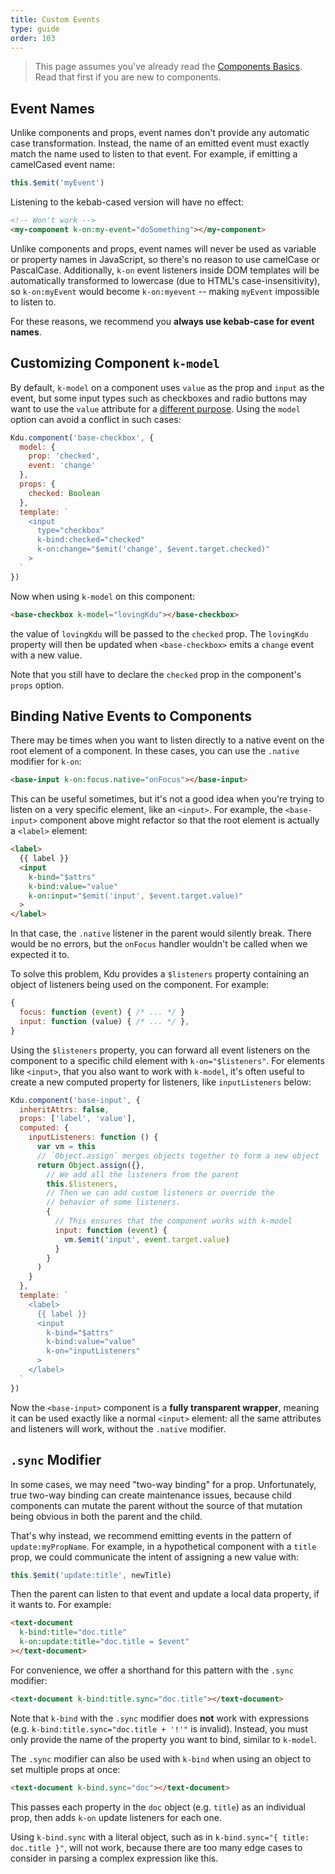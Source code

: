```yaml
---
title: Custom Events
type: guide
order: 103
---
```


> This page assumes you've already read the [Components Basics](components.html). Read that first if you are new to components.

## Event Names

Unlike components and props, event names don't provide any automatic case transformation. Instead, the name of an emitted event must exactly match the name used to listen to that event. For example, if emitting a camelCased event name:

```js
this.$emit('myEvent')
```

Listening to the kebab-cased version will have no effect:

```html
<!-- Won't work -->
<my-component k-on:my-event="doSomething"></my-component>
```

Unlike components and props, event names will never be used as variable or property names in JavaScript, so there's no reason to use camelCase or PascalCase. Additionally, `k-on` event listeners inside DOM templates will be automatically transformed to lowercase (due to HTML's case-insensitivity), so `k-on:myEvent` would become `k-on:myevent` -- making `myEvent` impossible to listen to.

For these reasons, we recommend you **always use kebab-case for event names**.

## Customizing Component `k-model`

By default, `k-model` on a component uses `value` as the prop and `input` as the event, but some input types such as checkboxes and radio buttons may want to use the `value` attribute for a [different purpose](https://developer.mozilla.org/en-US/docs/Web/HTML/Element/input/checkbox#Value). Using the `model` option can avoid a conflict in such cases:

```js
Kdu.component('base-checkbox', {
  model: {
    prop: 'checked',
    event: 'change'
  },
  props: {
    checked: Boolean
  },
  template: `
    <input
      type="checkbox"
      k-bind:checked="checked"
      k-on:change="$emit('change', $event.target.checked)"
    >
  `
})
```

Now when using `k-model` on this component:

```html
<base-checkbox k-model="lovingKdu"></base-checkbox>
```

the value of `lovingKdu` will be passed to the `checked` prop. The `lovingKdu` property will then be updated when `<base-checkbox>` emits a `change` event with a new value.

<p class="tip">Note that you still have to declare the <code>checked</code> prop in the component's <code>props</code> option.</p>

## Binding Native Events to Components

There may be times when you want to listen directly to a native event on the root element of a component. In these cases, you can use the `.native` modifier for `k-on`:

```html
<base-input k-on:focus.native="onFocus"></base-input>
```

This can be useful sometimes, but it's not a good idea when you're trying to listen on a very specific element, like an `<input>`. For example, the `<base-input>` component above might refactor so that the root element is actually a `<label>` element:

```html
<label>
  {{ label }}
  <input
    k-bind="$attrs"
    k-bind:value="value"
    k-on:input="$emit('input', $event.target.value)"
  >
</label>
```

In that case, the `.native` listener in the parent would silently break. There would be no errors, but the `onFocus` handler wouldn't be called when we expected it to.

To solve this problem, Kdu provides a `$listeners` property containing an object of listeners being used on the component. For example:

```js
{
  focus: function (event) { /* ... */ }
  input: function (value) { /* ... */ },
}
```

Using the `$listeners` property, you can forward all event listeners on the component to a specific child element with `k-on="$listeners"`. For elements like `<input>`, that you also want to work with `k-model`, it's often useful to create a new computed property for listeners, like `inputListeners` below:

```js
Kdu.component('base-input', {
  inheritAttrs: false,
  props: ['label', 'value'],
  computed: {
    inputListeners: function () {
      var vm = this
      // `Object.assign` merges objects together to form a new object
      return Object.assign({},
        // We add all the listeners from the parent
        this.$listeners,
        // Then we can add custom listeners or override the
        // behavior of some listeners.
        {
          // This ensures that the component works with k-model
          input: function (event) {
            vm.$emit('input', event.target.value)
          }
        }
      )
    }
  },
  template: `
    <label>
      {{ label }}
      <input
        k-bind="$attrs"
        k-bind:value="value"
        k-on="inputListeners"
      >
    </label>
  `
})
```

Now the `<base-input>` component is a **fully transparent wrapper**, meaning it can be used exactly like a normal `<input>` element: all the same attributes and listeners will work, without the `.native` modifier.

## `.sync` Modifier

In some cases, we may need "two-way binding" for a prop. Unfortunately, true two-way binding can create maintenance issues, because child components can mutate the parent without the source of that mutation being obvious in both the parent and the child.

That's why instead, we recommend emitting events in the pattern of `update:myPropName`. For example, in a hypothetical component with a `title` prop, we could communicate the intent of assigning a new value with:

```js
this.$emit('update:title', newTitle)
```

Then the parent can listen to that event and update a local data property, if it wants to. For example:

```html
<text-document
  k-bind:title="doc.title"
  k-on:update:title="doc.title = $event"
></text-document>
```

For convenience, we offer a shorthand for this pattern with the `.sync` modifier:

```html
<text-document k-bind:title.sync="doc.title"></text-document>
```

<p class="tip">Note that <code>k-bind</code> with the <code>.sync</code> modifier does <strong>not</strong> work with expressions (e.g. <code>k-bind:title.sync="doc.title + '!'"</code> is invalid). Instead, you must only provide the name of the property you want to bind, similar to <code>k-model</code>.</p>

The `.sync` modifier can also be used with `k-bind` when using an object to set multiple props at once:

```html
<text-document k-bind.sync="doc"></text-document>
```

This passes each property in the `doc` object (e.g. `title`) as an individual prop, then adds `k-on` update listeners for each one.

<p class="tip">Using <code>k-bind.sync</code> with a literal object, such as in <code>k-bind.sync="{ title: doc.title }"</code>, will not work, because there are too many edge cases to consider in parsing a complex expression like this.</p>
